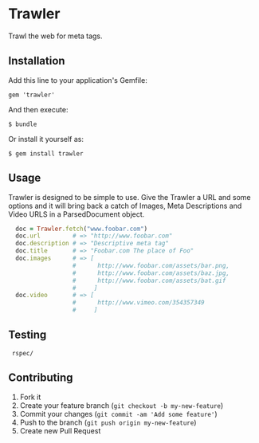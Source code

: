 # Trawler

Trawl the web for meta tags.

## Installation

Add this line to your application's Gemfile:

    gem 'trawler'

And then execute:

    $ bundle

Or install it yourself as:

    $ gem install trawler

## Usage

Trawler is designed to be simple to use. Give the Trawler a URL and some options
and it will bring back a catch of Images, Meta Descriptions and Video URLS in a
ParsedDocument object.

```ruby
  doc = Trawler.fetch("www.foobar.com") 
  doc.url         # => "http://www.foobar.com"
  doc.description # => "Descriptive meta tag"
  doc.title       # => "Foobar.com The place of Foo"
  doc.images      # => [
                  #      http://www.foobar.com/assets/bar.png,
                  #      http://www.foobar.com/assets/baz.jpg,
                  #      http://www.foobar.com/assets/bat.gif
                  #     ]
  doc.video       # => [
                  #      http://www.vimeo.com/354357349
                  #     ]
```

## Testing

```
 rspec/
```

## Contributing

1. Fork it
2. Create your feature branch (`git checkout -b my-new-feature`)
3. Commit your changes (`git commit -am 'Add some feature'`)
4. Push to the branch (`git push origin my-new-feature`)
5. Create new Pull Request
